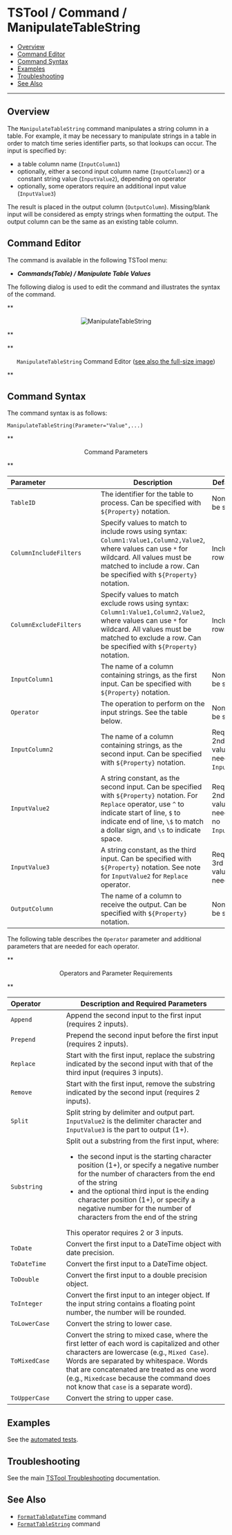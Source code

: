 # TSTool / Command / ManipulateTableString #

*   [Overview](#overview)
*   [Command Editor](#command-editor)
*   [Command Syntax](#command-syntax)
*   [Examples](#examples)
*   [Troubleshooting](#troubleshooting)
*   [See Also](#see-also)

-------------------------

## Overview ##

The `ManipulateTableString` command manipulates a string column in a table.
For example, it may be necessary to manipulate strings in a table in order to
match time series identifier parts, so that lookups can occur.  The input is specified by:

*   a table column name (`InputColumn1`)
*   optionally, either a second input column name (`InputColumn2`) or a constant string value (`InputValue2`), depending on operator
*   optionally, some operators require an additional input value (`InputValue3`)

The result is placed in the output column (`OutputColumn`).
Missing/blank input will be considered as empty strings when formatting the output.
The output column can be the same as an existing table column.

## Command Editor ##

The command is available in the following TSTool menu:

*   ***Commands(Table) / Manipulate Table Values***

The following dialog is used to edit the command and illustrates the syntax of the command.

**<p style="text-align: center;">
![ManipulateTableString](ManipulateTableString.png)
</p>**

**<p style="text-align: center;">
`ManipulateTableString` Command Editor (<a href="../ManipulateTableString.png">see also the full-size image</a>)
</p>**

## Command Syntax ##

The command syntax is as follows:

```text
ManipulateTableString(Parameter="Value",...)
```
**<p style="text-align: center;">
Command Parameters
</p>**

| **Parameter**&nbsp;&nbsp;&nbsp;&nbsp;&nbsp;&nbsp;&nbsp;&nbsp;&nbsp;&nbsp;&nbsp;&nbsp;&nbsp;&nbsp;&nbsp;&nbsp;&nbsp;&nbsp;&nbsp;&nbsp;&nbsp;&nbsp;&nbsp;&nbsp;&nbsp;&nbsp; | **Description** | **Default**&nbsp;&nbsp;&nbsp;&nbsp;&nbsp;&nbsp;&nbsp;&nbsp;&nbsp;&nbsp; |
| --------------|-----------------|----------------- |
|`TableID`|The identifier for the table to process.  Can be specified with `${Property}` notation.|None – must be specified.|
|`ColumnIncludeFilters`|Specify values to match to include rows using syntax: `Column1:Value1,Column2,Value2`, where values can use `*` for wildcard.  All values must be matched to include a row.  Can be specified with `${Property}` notation.|Include all rows.|
|`ColumnExcludeFilters`|Specify values to match exclude rows using syntax: `Column1:Value1,Column2,Value2`, where values can use `*` for wildcard.  All values must be matched to exclude a row.  Can be specified with `${Property}` notation.|Include all rows.|
|`InputColumn1`|The name of a column containing strings, as the first input.  Can be specified with `${Property}` notation.|None – must be specified.|
|`Operator`|The operation to perform on the input strings.  See the table below.|None – must be specified.|
|`InputColumn2`|The name of a column containing strings, as the second input.  Can be specified with `${Property}` notation.|Required if a 2nd input value is needed no `InputValue2`.|
|`InputValue2`|A string constant, as the second input.  Can be specified with `${Property}` notation.  For `Replace` operator, use `^` to indicate start of line, `$` to indicate end of line, `\$` to match a dollar sign, and `\s` to indicate space.|Required if a 2nd input value is needed and no `InputColumn2`.|
|`InputValue3`|A string constant, as the third input.  Can be specified with `${Property}` notation.  See note for `InputValue2` for `Replace` operator.|Required if a 3rd input value is needed.|
|`OutputColumn`|The name of a column to receive the output.  Can be specified with `${Property}` notation.|None – must be specified.|

The following table describes the `Operator` parameter and additional  parameters that are needed for each operator.

**<p style="text-align: center;">
Operators and Parameter Requirements
</p>**

|**Operator**&nbsp;&nbsp;&nbsp;&nbsp;&nbsp;&nbsp;&nbsp;&nbsp;&nbsp;&nbsp;|**Description and Required Parameters**|
| --|--|
|`Append` | Append the second input to the first input (requires 2 inputs). |
|`Prepend` | Prepend the second input before the first input (requires 2 inputs). |
|`Replace` | Start with the first input, replace the substring indicated by the second input with that of the third input (requires 3 inputs). |
|`Remove` | Start with the first input, remove the substring indicated by the second input (requires 2 inputs). |
|`Split` | Split string by delimiter and output part. `InputValue2` is the delimiter character and `InputValue3` is the part to output (1+). |
|`Substring` | Split out a substring from the first input, where:<ul><li>the second input is the starting character position (1+), or specify a negative number for the number of characters from the end of the string</li><li>and the optional third input is the ending character position (1+), or specify a negative number for the number of characters from the end of the string</li></ul> This operator requires 2 or 3 inputs. |
|`ToDate` | Convert the first input to a DateTime object with date precision. |
|`ToDateTime` | Convert the first input to a DateTime object. |
|`ToDouble` | Convert the first input to a double precision object. |
|`ToInteger` | Convert the first input to an integer object.  If the input string contains a floating point number, the number will be rounded. |
|`ToLowerCase` | Convert the string to lower case. |
|`ToMixedCase` | Convert the string to mixed case, where the first letter of each word is capitalized and other characters are lowercase (e.g., `Mixed Case`). Words are separated by whitespace.  Words that are concatenated are treated as one word (e.g., `Mixedcase` because the command does not know that `case` is a separate word).|
|`ToUpperCase` | Convert the string to upper case. |

## Examples ##

See the [automated tests](https://github.com/OpenCDSS/cdss-app-tstool-test/tree/master/test/commands/ManipulateTableString).

## Troubleshooting ##

See the main [TSTool Troubleshooting](../../troubleshooting/troubleshooting.md) documentation.

## See Also ##

*   [`FormatTableDateTime`](../FormatTableDateTime/FormatTableDateTime.md) command
*   [`FormatTableString`](../FormatTableString/FormatTableString.md) command

